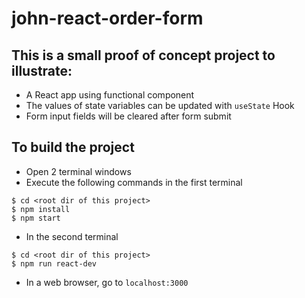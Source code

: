 # john-react-order-form
## This is a small proof of concept project to illustrate:
- A React app using functional component
- The values of state variables can be updated with `useState` Hook
- Form input fields will be cleared after form submit

## To build the project
- Open 2 terminal windows
- Execute the following commands in the first terminal
```
$ cd <root dir of this project>
$ npm install
$ npm start
```
- In the second terminal
```
$ cd <root dir of this project>
$ npm run react-dev
```
- In a web browser, go to `localhost:3000`

